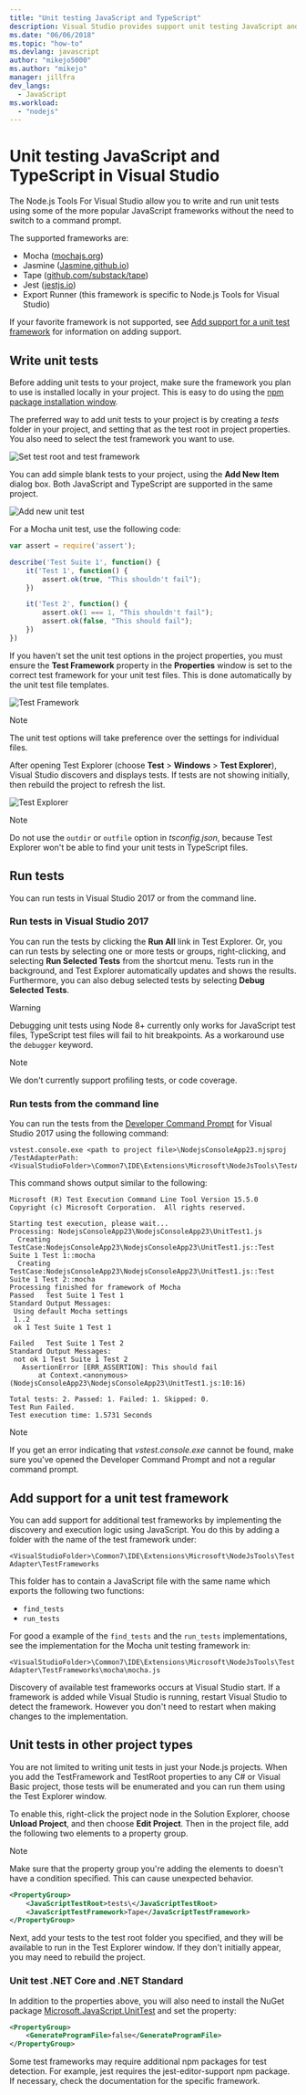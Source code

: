 ```yaml
---
title: "Unit testing JavaScript and TypeScript"
description: Visual Studio provides support unit testing JavaScript and TypeScript code using the Node.js Tools for Visual Studio
ms.date: "06/06/2018"
ms.topic: "how-to"
ms.devlang: javascript
author: "mikejo5000"
ms.author: "mikejo"
manager: jillfra
dev_langs:
  - JavaScript
ms.workload:
  - "nodejs"
---
```


# Unit testing JavaScript and TypeScript in Visual Studio

The Node.js Tools For Visual Studio allow you to write and run unit tests using some of the more popular
JavaScript frameworks without the need to switch to a command prompt.

The supported frameworks are:
* Mocha ([mochajs.org](https://mochajs.org/))
* Jasmine ([Jasmine.github.io](https://jasmine.github.io/))
* Tape ([github.com/substack/tape](https://github.com/substack/tape))
* Jest ([jestjs.io](https://jestjs.io/))
* Export Runner (this framework is specific to Node.js Tools for Visual Studio)

If your favorite framework is not supported, see [Add support for a unit test framework](#addingFramework) for information on adding support.

## Write unit tests

Before adding unit tests to your project, make sure the framework you plan to use is installed locally in your project. This is easy to do using the [npm package installation window](npm-package-management.md#npmInstallWindow).

The preferred way to add unit tests to your project is by creating a *tests* folder in
your project, and setting that as the test root in project properties. You also need
to select the test framework you want to use.

![Set test root and test framework](../javascript/media/unit-test-project-properties.png)

You can add simple blank tests to your project, using the **Add New Item** dialog box. Both JavaScript and TypeScript are supported in the same project.

![Add new unit test](../javascript/media/unit-test-add-new-item.png)

For a Mocha unit test, use the following code:

```javascript
var assert = require('assert');

describe('Test Suite 1', function() {
    it('Test 1', function() {
        assert.ok(true, "This shouldn't fail");
    })

    it('Test 2', function() {
        assert.ok(1 === 1, "This shouldn't fail");
        assert.ok(false, "This should fail");
    })
})
```

If you haven't set the unit test options in the project properties, you must ensure the **Test Framework**
property in the **Properties** window is set to the correct test framework for your unit test files. This is
done automatically by the unit test file templates.

![Test Framework](../javascript/media/UnitTestsFrameworkMocha.png)

> [!Note]
> The unit test options will take preference over the settings for individual files.

After opening Test Explorer (choose **Test** > **Windows** > **Test Explorer**), Visual Studio discovers and displays tests. If tests are not showing initially, then rebuild the project to refresh the list.

![Test Explorer](../javascript/media/UnitTestsDiscoveryMocha.png)

> [!NOTE]
> Do not use the `outdir` or `outfile` option in *tsconfig.json*, because Test Explorer won't be able to find your unit tests in TypeScript files.

## Run tests

You can run tests in Visual Studio 2017 or from the command line.

### Run tests in Visual Studio 2017

You can run the tests by clicking the **Run All** link in Test Explorer. Or, you can run tests by selecting one or more tests or groups, right-clicking, and selecting **Run Selected Tests** from the shortcut menu. Tests run in the background, and Test Explorer automatically updates and shows the results. Furthermore, you can also debug selected tests by selecting **Debug Selected Tests**.

> [!Warning]
> Debugging unit tests using Node 8+ currently only works for JavaScript test files,
> TypeScript test files will fail to hit breakpoints. As a workaround use the `debugger` keyword.

> [!NOTE]
> We don't currently support profiling tests, or code coverage.

### Run tests from the command line

You can run the tests from the [Developer Command Prompt](/dotnet/framework/tools/developer-command-prompt-for-vs) for Visual Studio 2017 using the following command:

```
vstest.console.exe <path to project file>\NodejsConsoleApp23.njsproj /TestAdapterPath:<VisualStudioFolder>\Common7\IDE\Extensions\Microsoft\NodeJsTools\TestAdapter
```

This command shows output similar to the following:

```
Microsoft (R) Test Execution Command Line Tool Version 15.5.0
Copyright (c) Microsoft Corporation.  All rights reserved.

Starting test execution, please wait...
Processing: NodejsConsoleApp23\NodejsConsoleApp23\UnitTest1.js
  Creating TestCase:NodejsConsoleApp23\NodejsConsoleApp23\UnitTest1.js::Test Suite 1 Test 1::mocha
  Creating TestCase:NodejsConsoleApp23\NodejsConsoleApp23\UnitTest1.js::Test Suite 1 Test 2::mocha
Processing finished for framework of Mocha
Passed   Test Suite 1 Test 1
Standard Output Messages:
 Using default Mocha settings
 1..2
 ok 1 Test Suite 1 Test 1

Failed   Test Suite 1 Test 2
Standard Output Messages:
 not ok 1 Test Suite 1 Test 2
   AssertionError [ERR_ASSERTION]: This should fail
       at Context.<anonymous> (NodejsConsoleApp23\NodejsConsoleApp23\UnitTest1.js:10:16)

Total tests: 2. Passed: 1. Failed: 1. Skipped: 0.
Test Run Failed.
Test execution time: 1.5731 Seconds
```

> [!NOTE]
> If you get an error indicating that *vstest.console.exe* cannot be found, make sure you've opened the Developer Command Prompt and not a regular command prompt.

## <a name="addingFramework"></a>Add support for a unit test framework

You can add support for additional test frameworks by implementing the discovery and execution logic using JavaScript. You do this by adding a folder with the name of the test framework under:

`<VisualStudioFolder>\Common7\IDE\Extensions\Microsoft\NodeJsTools\TestAdapter\TestFrameworks`

This folder has to contain a JavaScript file with the same name which exports the following two functions:

* `find_tests`
* `run_tests`

For good a example of the `find_tests` and the `run_tests` implementations, see the implementation for the Mocha
unit testing framework in:

`<VisualStudioFolder>\Common7\IDE\Extensions\Microsoft\NodeJsTools\TestAdapter\TestFrameworks\mocha\mocha.js`

Discovery of available test frameworks occurs at Visual Studio start. If a framework is added while
Visual Studio is running, restart Visual Studio to detect the framework. However you don't need to restart
when making changes to the implementation.

## Unit tests in other project types
You are not limited to writing unit tests in just your Node.js projects. When you add the TestFramework and
TestRoot properties to any C# or Visual Basic project, those tests will be enumerated and you can run them using
the Test Explorer window.

To enable this, right-click the project node in the Solution Explorer, choose **Unload Project**, and then choose **Edit Project**. Then in the project file, add the following two elements to a property group.

> [!NOTE]
> Make sure that the property group you're adding the elements to doesn't have a condition specified.
> This can cause unexpected behavior.

```xml
<PropertyGroup>
    <JavaScriptTestRoot>tests\</JavaScriptTestRoot>
    <JavaScriptTestFramework>Tape</JavaScriptTestFramework>
</PropertyGroup>
```

Next, add your tests to the test root folder you specified, and they will be available to run in the
Test Explorer window. If they don't initially appear, you may need to rebuild the project.

### Unit test .NET Core and .NET Standard
In addition to the properties above, you will also need to install the NuGet package [Microsoft.JavaScript.UnitTest](https://www.nuget.org/packages/Microsoft.JavaScript.UnitTest/) and set the property:

```xml
<PropertyGroup>
    <GenerateProgramFile>false</GenerateProgramFile>
</PropertyGroup>
```

Some test frameworks may require additional npm packages for test detection. For example, jest requires the jest-editor-support npm package. If necessary, check the documentation for the specific framework.

